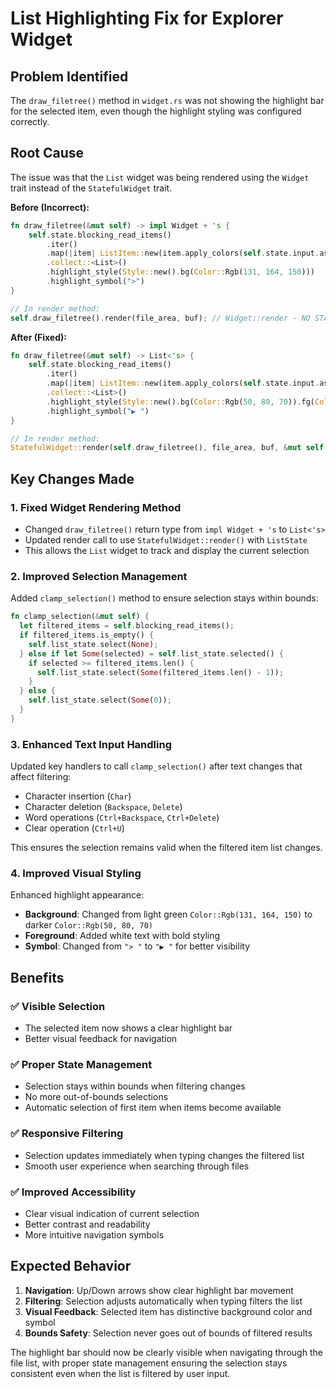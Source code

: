 # List Highlighting Fix for Explorer Widget

## Problem Identified

The `draw_filetree()` method in `widget.rs` was not showing the highlight bar for the selected item, even though the highlight styling was configured correctly.

## Root Cause

The issue was that the `List` widget was being rendered using the `Widget` trait instead of the `StatefulWidget` trait. 

**Before (Incorrect):**
```rust
fn draw_filetree(&mut self) -> impl Widget + 's {
    self.state.blocking_read_items()
        .iter()
        .map(|item| ListItem::new(item.apply_colors(self.state.input.as_str())))
        .collect::<List>()
        .highlight_style(Style::new().bg(Color::Rgb(131, 164, 150)))
        .highlight_symbol(">")
}

// In render method:
self.draw_filetree().render(file_area, buf); // Widget::render - NO STATE
```

**After (Fixed):**
```rust
fn draw_filetree(&mut self) -> List<'s> {
    self.state.blocking_read_items()
        .iter()
        .map(|item| ListItem::new(item.apply_colors(self.state.input.as_str())))
        .collect::<List>()
        .highlight_style(Style::new().bg(Color::Rgb(50, 80, 70)).fg(Color::White).bold())
        .highlight_symbol("▶ ")
}

// In render method:
StatefulWidget::render(self.draw_filetree(), file_area, buf, &mut self.state.list_state);
```

## Key Changes Made

### 1. **Fixed Widget Rendering Method**
- Changed `draw_filetree()` return type from `impl Widget + 's` to `List<'s>`
- Updated render call to use `StatefulWidget::render()` with `ListState`
- This allows the `List` widget to track and display the current selection

### 2. **Improved Selection Management**
Added `clamp_selection()` method to ensure selection stays within bounds:
```rust
fn clamp_selection(&mut self) {
  let filtered_items = self.blocking_read_items();
  if filtered_items.is_empty() {
    self.list_state.select(None);
  } else if let Some(selected) = self.list_state.selected() {
    if selected >= filtered_items.len() {
      self.list_state.select(Some(filtered_items.len() - 1));
    }
  } else {
    self.list_state.select(Some(0));
  }
}
```

### 3. **Enhanced Text Input Handling**
Updated key handlers to call `clamp_selection()` after text changes that affect filtering:
- Character insertion (`Char`)
- Character deletion (`Backspace`, `Delete`)  
- Word operations (`Ctrl+Backspace`, `Ctrl+Delete`)
- Clear operation (`Ctrl+U`)

This ensures the selection remains valid when the filtered item list changes.

### 4. **Improved Visual Styling**
Enhanced highlight appearance:
- **Background**: Changed from light green `Color::Rgb(131, 164, 150)` to darker `Color::Rgb(50, 80, 70)`
- **Foreground**: Added white text with bold styling
- **Symbol**: Changed from `"> "` to `"▶ "` for better visibility

## Benefits

### ✅ **Visible Selection**
- The selected item now shows a clear highlight bar
- Better visual feedback for navigation

### ✅ **Proper State Management**  
- Selection stays within bounds when filtering changes
- No more out-of-bounds selections
- Automatic selection of first item when items become available

### ✅ **Responsive Filtering**
- Selection updates immediately when typing changes the filtered list
- Smooth user experience when searching through files

### ✅ **Improved Accessibility**
- Clear visual indication of current selection
- Better contrast and readability
- More intuitive navigation symbols

## Expected Behavior

1. **Navigation**: Up/Down arrows show clear highlight bar movement
2. **Filtering**: Selection adjusts automatically when typing filters the list
3. **Visual Feedback**: Selected item has distinctive background color and symbol
4. **Bounds Safety**: Selection never goes out of bounds of filtered results

The highlight bar should now be clearly visible when navigating through the file list, with proper state management ensuring the selection stays consistent even when the list is filtered by user input.

